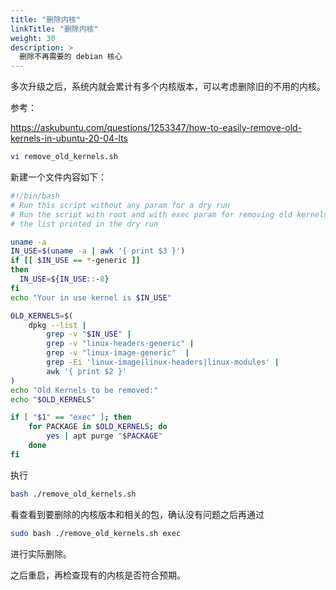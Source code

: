 ```yaml
---
title: "删除内核"
linkTitle: "删除内核"
weight: 30
description: >
  删除不再需要的 debian 核心
---
```


多次升级之后，系统内就会累计有多个内核版本，可以考虑删除旧的不用的内核。

参考：

https://askubuntu.com/questions/1253347/how-to-easily-remove-old-kernels-in-ubuntu-20-04-lts

```bash
vi remove_old_kernels.sh
```

新建一个文件内容如下：

```bash
#!/bin/bash
# Run this script without any param for a dry run
# Run the script with root and with exec param for removing old kernels after checking
# the list printed in the dry run

uname -a
IN_USE=$(uname -a | awk '{ print $3 }')
if [[ $IN_USE == *-generic ]]
then
  IN_USE=${IN_USE::-8}
fi
echo "Your in use kernel is $IN_USE"

OLD_KERNELS=$(
    dpkg --list |
        grep -v "$IN_USE" |
        grep -v "linux-headers-generic" |
        grep -v "linux-image-generic"  |
        grep -Ei 'linux-image|linux-headers|linux-modules' |
        awk '{ print $2 }'
)
echo "Old Kernels to be removed:"
echo "$OLD_KERNELS"

if [ "$1" == "exec" ]; then
    for PACKAGE in $OLD_KERNELS; do
        yes | apt purge "$PACKAGE"
    done
fi
```

执行

```bash
bash ./remove_old_kernels.sh
```

看查看到要删除的内核版本和相关的包，确认没有问题之后再通过

```bash
sudo bash ./remove_old_kernels.sh exec
```

进行实际删除。

之后重启，再检查现有的内核是否符合预期。


